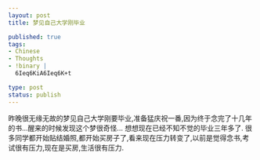 ```yaml
--- 
layout: post
title: 梦见自己大学刚毕业

published: true
tags: 
- Chinese
- Thoughts
- !binary |
  6Ieq6KiA6Ieq6K+t

type: post
status: publish
---
```

昨晚很无缘无故的梦见自己大学刚要毕业,准备猛庆祝一番,因为终于念完了十几年的书...醒来的时候发现这个梦很奇怪...
想想现在已经不知不觉的毕业三年多了.
很多同学都开始贴结婚照,都开始买房子了,看来现在压力转变了,以前是觉得念书,考试很有压力,现在是买房,生活很有压力.
